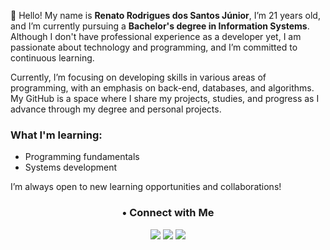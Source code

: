 

👋 Hello! My name is **Renato Rodrigues dos Santos Júnior**, I’m 21 years old, and I’m currently pursuing a **Bachelor's degree in Information Systems**. Although I don't have professional experience as a developer yet, I am passionate about technology and programming, and I’m committed to continuous learning.

Currently, I’m focusing on developing skills in various areas of programming, with an emphasis on back-end, databases, and algorithms. My GitHub is a space where I share my projects, studies, and progress as I advance through my degree and personal projects.

### What I'm learning:

- Programming fundamentals
- Systems development

I’m always open to new learning opportunities and collaborations!

<h3 align="center">• Connect with Me</h3>
<div align="center">
  <a href="https://www.instagram.com/_renato.6/" target="_blank"><img src="https://img.shields.io/badge/-Instagram-%23E4405F?style=for-the-badge&logo=instagram&logoColor=white" target="_blank"></a>
  <a href="https://www.linkedin.com/in/renato-rodrigues-143a60231/?trk=opento_sprofile_details" target="_blank"><img src="https://img.shields.io/badge/-LinkedIn-%230077B5?style=for-the-badge&logo=linkedin&logoColor=white" target="_blank"></a> 
  <a href="mailto:renatophpp@gmail.com"><img src="https://img.shields.io/badge/-Gmail-%23333?style=for-the-badge&logo=gmail&logoColor=red" target="_blank"></a>
</div>
